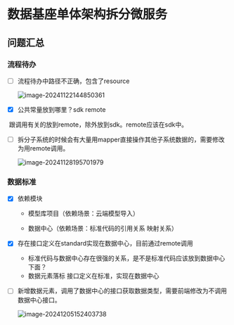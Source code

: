 # 数据基座单体架构拆分微服务

## 问题汇总

### 流程待办

- [ ] 流程待办中路径不正确，包含了resource

     ![image-20241122144850361](C:\Users\dongms\AppData\Roaming\Typora\typora-user-images\image-20241122144850361.png)

- [x] 公共常量放到哪里？sdk remote 

​		   跟调用有关的放到remote，除外放到sdk。remote应该在sdk中。

- [ ] 拆分子系统的时候会有大量用mapper直接操作其他子系统数据的，需要修改为用remote调用。

     ![image-20241128195701979](C:\Users\dongms\AppData\Roaming\Typora\typora-user-images\image-20241128195701979.png)

### 数据标准

- [x] 依赖模块
  * 模型库项目（依赖场景：云端模型导入）
  
  * 数据中心（依赖场景：标准代码的引用关系 映射关系）
- [x] 存在接口定义在standard实现在数据中心，目前通过remote调用
  * 标准代码与数据中心存在很强的关系，是不是标准代码应该放到数据中心下面？
  * 数据元素落标 接口定义在标准，实现在数据中心

- [ ] 新增数据元素，调用了数据中心的接口获取数据类型，需要前端修改为不调用数据中心接口。

  ![image-20241205152403738](C:\Users\dongms\AppData\Roaming\Typora\typora-user-images\image-20241205152403738.png)
